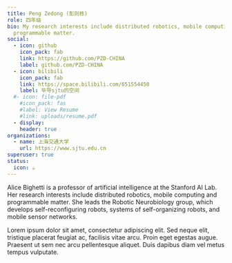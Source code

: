 ```yaml
---
title: Peng Zedong (彭则栋)
role: 四年级
bio: My research interests include distributed robotics, mobile computing and
  programmable matter.
social:
  - icon: github
    icon_pack: fab
    link: https://github.com/PZD-CHINA
    label: github.com/PZD-CHINA
  - icon: bilibili
    icon_pack: fab
    link: https://space.bilibili.com/651554450
    label: 毕导sjtu的空间
  #- icon: file-pdf
    #icon_pack: fas
    #label: View Resume
    #link: uploads/resume.pdf
  - display:
    header: true
organizations:
  - name: 上海交通大学
    url: https://www.sjtu.edu.cn
superuser: true
status:
  icon: ☕️
---
```


Alice Bighetti is a professor of artificial intelligence at the Stanford AI Lab. Her research interests include distributed robotics, mobile computing and programmable matter. She leads the Robotic Neurobiology group, which develops self-reconfiguring robots, systems of self-organizing robots, and mobile sensor networks.

Lorem ipsum dolor sit amet, consectetur adipiscing elit. Sed neque elit, tristique placerat feugiat ac, facilisis vitae arcu. Proin eget egestas augue. Praesent ut sem nec arcu pellentesque aliquet. Duis dapibus diam vel metus tempus vulputate.
